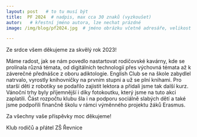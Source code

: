 ```yaml
---
layout: post   # to tu musí být
title:  PF 2024  # nadpis, max cca 30 znaků (vyzkoušet)
autor:   # křestní jméno autora, lze nechat prázdné
image: /img/blog/pf2024.jpg  # jméno obrázku včetně adresáře, velikost 900x600

---
```

Ze srdce všem děkujeme za skvělý rok 2023!

<!--vice-->

Máme radost, jak se nám povedlo nastartovat rodičovské kavárny, kde se prolínala různá témata, od digitálních technologií přes výchovná témata až k záverečné
přednášce z oboru adiktologie. English Club se na škole zabydlel natrvalo, vyrostly knihovničky na prvním stupni a už se plní knihami. Pro starší děti z robotiky se podařilo
zajistit lektora a přidali jsme tak další kurz. Vánoční trhy byly příjemnější i díky fotokoutku, který jsme na tuto akci zaplatili. Část rozpočtu klubu šla i na podporu
sociálně slabých dětí a také jsme podpořili finančně školu v rámci výměnného projektu žáků Erasmus. 

Za všechny vaše příspěvky moc děkujeme!

Klub rodičů a přátel ZŠ Řevnice

<!--quote-->
